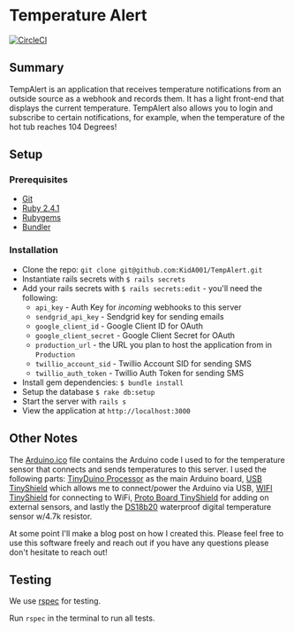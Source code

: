 # Temperature Alert

[![CircleCI](https://circleci.com/gh/KidA001/TempAlert.svg?style=shield&circle-token=c726e367db72a34e92c9e28ddd23db4c99d1a286)](https://circleci.com/gh/KidA001/TempAlert)

## Summary
TempAlert is an application that receives temperature notifications from an outside source as a webhook and records them. It has a light front-end that displays the current temperature. TempAlert also allows you to login and subscribe to certain notifications, for example, when the temperature of the hot tub reaches 104 Degrees!

## Setup
### Prerequisites

* [Git](http://git-scm.com/)
* [Ruby 2.4.1](https://www.ruby-lang.org/en/)
* [Rubygems](https://rubygems.org/)
* [Bundler](http://bundler.io/)

### Installation
 - Clone the repo: `git clone git@github.com:KidA001/TempAlert.git`
 - Instantiate rails secrets with `$ rails secrets`
 - Add your rails secrets with `$ rails secrets:edit` - you'll need the following:
   - `api_key` - Auth Key for _incoming_ webhooks to this server
   - `sendgrid_api_key` - Sendgrid key for sending emails
   - `google_client_id` - Google Client ID for OAuth
   - `google_client_secret` - Google Client Secret for OAuth
   - `production_url` - the URL you plan to host the application from in `Production`
   - `twillio_account_sid` - Twillio Account SID for sending SMS
   - `twillio_auth_token` - Twillio Auth Token for sending SMS
 - Install gem dependencies: `$ bundle install`
 - Setup the database `$ rake db:setup`
 - Start the server with `rails s`
 - View the application at `http://localhost:3000`

## Other Notes
The [Arduino.ico](https://github.com/KidA001/TempAlert/tree/master/arduino) file contains the Arduino code I used to for the temperature sensor that connects and sends temperatures to this server. I used the following parts: [TinyDuino Processor](https://tinycircuits.com/collections/processors/products/tinyduino-processor-board) as the main Arduino board, [USB TinyShield](https://tinycircuits.com/collections/communication/products/usb-tinyshield) which allows me to connect/power the Arduino via USB, [WIFI TinyShield](https://tinycircuits.com/collections/communication/products/wifi-tinyshield-atwinc1500) for connecting to WiFi, [Proto Board TinyShield](https://tinycircuits.com/collections/proto-boards/products/proto-board-tinyshield) for adding on external sensors, and lastly the [DS18b20](https://www.adafruit.com/product/381?gclid=CjwKCAjwzMbLBRBzEiwAfFz4gXXOVZ71c3pl2pPJhgH1iXZA5AFAQqQFiNNHE4ydiYU3rq6vc56Y3xoCeTIQAvD_BwE) waterproof digital temperature sensor w/4.7k resistor.

At some point I'll make a blog post on how I created this. Please feel free to use this software freely and reach out if you have any questions please don't hesitate to reach out!

## Testing
We use [rspec](http://rspec.info/documentation/3.5/rspec-rails/) for testing.

Run `rspec` in the terminal to run all tests.
